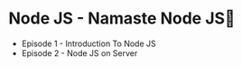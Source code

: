 # Node JS - Namaste Node JS🙏

- Episode 1 - Introduction To Node JS
- Episode 2 - Node JS on Server
